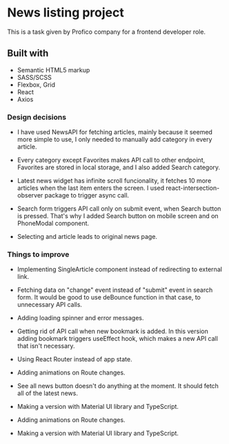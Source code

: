 # News listing project

This is a task given by Profico company for a frontend developer role.

## Built with

- Semantic HTML5 markup
- SASS/SCSS
- Flexbox, Grid
- React
- Axios

### Design decisions

- I have used NewsAPI for fetching articles, mainly because it seemed more simple to use, I only needed to manually add category in every article.

- Every category except Favorites makes API call to other endpoint, Favorites are stored in local storage, and I also added Search category.

- Latest news widget has infinite scroll funcionality, it fetches 10 more articles when the last item enters the screen. I used react-intersection-observer package to trigger async call.

- Search form triggers API call only on submit event, when Search button is pressed. That's why I added Search button on mobile screen and on PhoneModal component.

- Selecting and article leads to original news page.

### Things to improve

- Implementing SingleArticle component instead of redirecting to external link.

- Fetching data on "change" event instead of "submit" event in search form. It would be good to use deBounce function in that case, to unnecessary API calls.

- Adding loading spinner and error messages.

- Getting rid of API call when new bookmark is added. In this version adding bookmark triggers useEffect hook, which makes a new API call that isn't necessary.

- Using React Router instead of app state.

- Adding animations on Route changes.

- See all news button doesn't do anything at the moment. It should fetch all of the latest news.

- Making a version with Material UI library and TypeScript.

- Adding animations on Route changes.

- Making a version with Material UI library and TypeScript.

